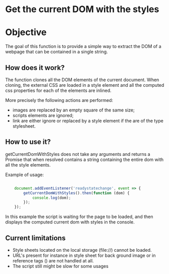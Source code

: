 # Get the current DOM with the styles

# Objective

The goal of this function is to provide a simple way to extract the DOM of a webpage that can be contained in a single string.

## How does it work?

The function clones all the DOM elements of the current document. When cloning, the external CSS are loaded in a style element and all the computed css properties for each of the elements are inlined.

More precisely the following actions are performed:
- images are replaced by an empty square of the same size;
- scripts elements are ignored;
- link are either ignore or replaced by a style element if the are of the type stylesheet.

## How to use it?

getCurrentDomWithStyles does not take any arguments and returns a Promise that when resolved contains a string containing the entire dom with all the style elements.

Example of usage:

```javascript

    document.addEventListener('readystatechange', event => {
        getCurrentDomWithStyles().then(function (dom) {
            console.log(dom);
        });
    });

```

In this example the script is waiting for the page to be loaded, and then displays the computed current dom with styles in the console.

## Current limitations

- Style sheets located on the local storage (file://) cannot be loaded.
- URL's present for instance in style sheet for back ground image or in reference tags (<a>) are not handled at all.
- The script still might be slow for some usages